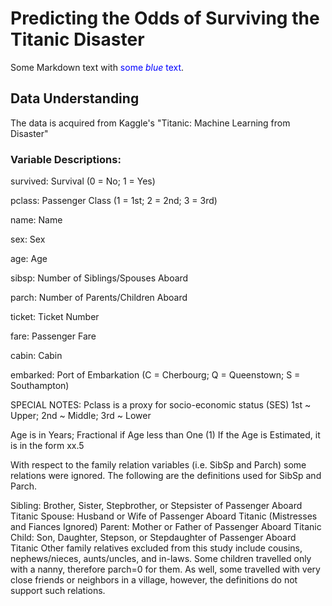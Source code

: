 # Predicting the Odds of Surviving the Titanic Disaster

Some Markdown text with <span style="color:blue">some *blue* text</span>.

## Data Understanding

The data is acquired from Kaggle's "Titanic: Machine Learning from Disaster"

### Variable Descriptions:

survived: Survival (0 = No; 1 = Yes)

pclass: Passenger Class (1 = 1st; 2 = 2nd; 3 = 3rd)

name: Name

sex: Sex

age: Age

sibsp: Number of Siblings/Spouses Aboard

parch: Number of Parents/Children Aboard

ticket: Ticket Number

fare: Passenger Fare

cabin: Cabin

embarked: Port of Embarkation (C = Cherbourg; Q = Queenstown; S = Southampton)

SPECIAL NOTES:
Pclass is a proxy for socio-economic status (SES) 1st ~ Upper; 2nd ~ Middle; 3rd ~ Lower

Age is in Years; Fractional if Age less than One (1) If the Age is Estimated, it is in the form xx.5

With respect to the family relation variables (i.e. SibSp and Parch) some relations were ignored. The following are the definitions used for SibSp and Parch.

Sibling: Brother, Sister, Stepbrother, or Stepsister of Passenger Aboard Titanic
Spouse: Husband or Wife of Passenger Aboard Titanic (Mistresses and Fiances Ignored)
Parent: Mother or Father of Passenger Aboard Titanic
Child: Son, Daughter, Stepson, or Stepdaughter of Passenger Aboard Titanic
Other family relatives excluded from this study include cousins, nephews/nieces, aunts/uncles, and in-laws. Some children travelled only with a nanny, therefore parch=0 for them. As well, some travelled with very close friends or neighbors in a village, however, the definitions do not support such relations.

